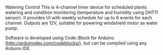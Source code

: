 Watering Control
This is 4-channel timer device for scheduled plants watering and condition monitoring (temperature and humidity using DHT11 sensor).
It provides UI with weekly schedule for up to 6 events for each channel.
Outputs are 12V, suitable for powering windshield motor as water pump.

Software is developed using Code::Block for Arduino (http://arduinodev.com/codeblocks/), but can be compiled using any Arduino IDE.
